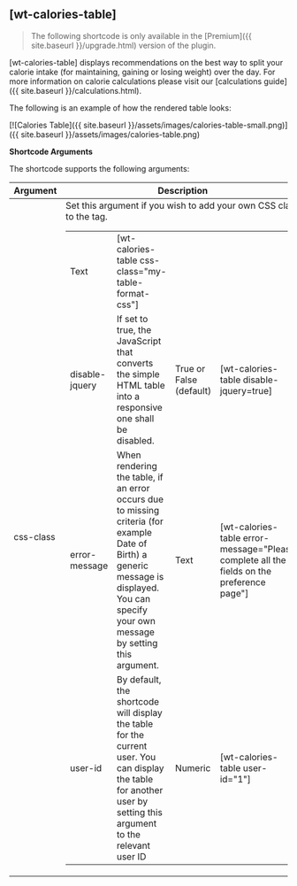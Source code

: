 ## [wt-calories-table]

> The following shortcode is only available in the [Premium]({{ site.baseurl }}/upgrade.html) version of the plugin.

[wt-calories-table] displays recommendations on the best way to split your calorie intake (for maintaining, gaining or losing weight) over the day. For more information on calorie calculations please visit our [calculations guide]({{ site.baseurl }}/calculations.html).
 
The following is an example of how the rendered table looks:

[![Calories Table]({{ site.baseurl }}/assets/images/calories-table-small.png)]({{ site.baseurl }}/assets/images/calories-table.png)
 
 **Shortcode Arguments**
 
 The shortcode supports the following arguments:
 
| Argument | Description | Options | Example |
|--|--|--|--|
|css-class|Set this argument if you wish to add your own CSS class to the <table> tag.|Text|[wt-calories-table css-class="my-table-format-css"]
|disable-jquery|If set to true, the JavaScript that converts the simple HTML table into a responsive one shall be disabled.|True or False (default)	|[wt-calories-table disable-jquery=true]
|error-message|When rendering the table, if an error occurs due to missing criteria (for example Date of Birth) a generic message is displayed. You can specify your own message by setting this argument.|Text|[wt-calories-table error-message="Please complete all the fields on the preference page"]
|user-id|By default, the shortcode will display the table for the current user. You can display the table for another user by setting this argument to the relevant user ID|Numeric| [wt-calories-table user-id="1"]
